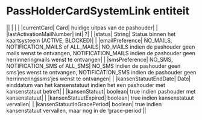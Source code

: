---
---

# PassHolderCardSystemLink entiteit



|| | | |
|currentCard| Card| huidige uitpas van de pashouder| |
|lastActivationMailNumber| int| ?| |
|status| String| Status binnen het kaartsysteem (ACTIVE, BLOCKED)| |
|emailPreference| NO\_MAILS, NOTIFICATION\_MAILS of ALL\_MAILS| NO\_MAILS indien de pashouder geen mails wenst te ontvangen, NOTIFICATION\_MAILS indien de pashouder geen herrinneringmails wenst te ontvangen| |
|smsPreference| NO\_SMS, NOTIFICATION\_SMS of ALL\_SMS| NO\_SMS indien de pashouder geen sms’jes wenst te ontvangen, NOTIFICATION\_SMS indien de pashouder geen herrinneringssms’jes wenst te ontvangen| |
|kansenStatuutEndDate| Date| einddatum van het kansenstatuut indien het een pashouder met kansenstatuut betreft| |
|kansenStatuut| boolean| true indien pashouder met kansenstatuut| |
|kansenStatuutExpired| boolean| true indien kansenstatuut vervallen| |
|kansenStatuutInGracePeriod| boolean| true indien kansenstatuut vervallen, maar nog in de ‘grace-period’||

